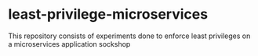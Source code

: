 # least-privilege-microservices
This repository consists of experiments done to enforce least privileges on a microservices application sockshop
